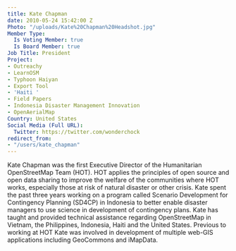 ```yaml
---
title: Kate Chapman
date: 2010-05-24 15:42:00 Z
Photo: "/uploads/Kate%20Chapman%20Headshot.jpg"
Member Type:
  Is Voting Member: true
  Is Board Member: true
Job Title: President
Project:
- Outreachy
- LearnOSM
- Typhoon Haiyan
- Export Tool
- 'Haiti '
- Field Papers
- Indonesia Disaster Management Innovation
- OpenAerialMap
Country: United States
Social Media (Full URL):
  Twitter: https://twitter.com/wonderchock
redirect_from:
- "/users/kate_chapman"
---
```


Kate Chapman was the first Executive Director of the Humanitarian OpenStreetMap Team (HOT). HOT applies the principles of open source and open data sharing to improve the welfare of the communities where HOT works, especially those at risk of natural disaster or other crisis. Kate spent the past three years working on a program called Scenario Development for Contingency Planning (SD4CP) in Indonesia to better enable disaster managers to use science in development of contingency plans. Kate has taught and provided technical assistance regarding OpenStreetMap in Vietnam, the Philippines, Indonesia, Haiti and the United States. Previous to working at HOT Kate was involved in development of multiple web-GIS applications including GeoCommons and iMapData.
